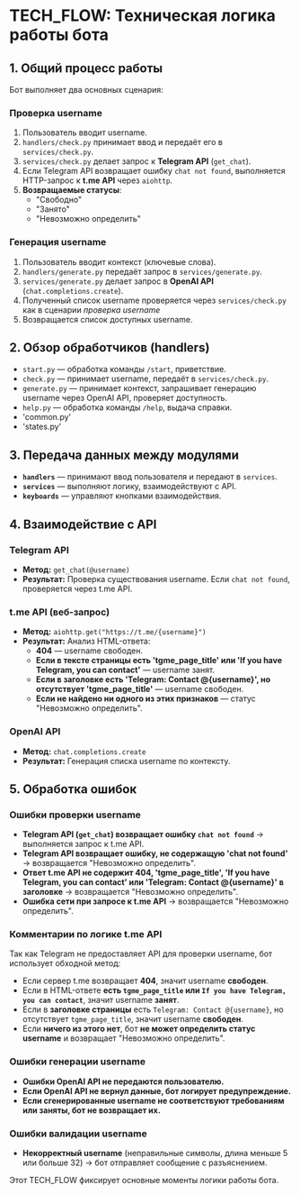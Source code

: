 # TECH_FLOW: Техническая логика работы бота

## 1. Общий процесс работы
Бот выполняет два основных сценария:

### **Проверка username**
1. Пользователь вводит username.
2. `handlers/check.py` принимает ввод и передаёт его в `services/check.py`.
3. `services/check.py` делает запрос к **Telegram API** (`get_chat`).
4. Если Telegram API возвращает ошибку `chat not found`, выполняется HTTP-запрос к **t.me API** через `aiohttp`.
5. **Возвращаемые статусы**:
   - "Свободно"
   - "Занято"
   - "Невозможно определить"

### **Генерация username**
1. Пользователь вводит контекст (ключевые слова).
2. `handlers/generate.py` передаёт запрос в `services/generate.py`.
3. `services/generate.py` делает запрос в **OpenAI API** (`chat.completions.create`).
4. Полученный список username проверяется через `services/check.py` как в сценарии _проверка username_
5. Возвращается список доступных username.

## 2. Обзор обработчиков (handlers)
- `start.py` — обработка команды `/start`, приветствие.
- `check.py` — принимает username, передаёт в `services/check.py`.
- `generate.py` — принимает контекст, запрашивает генерацию username через OpenAI API, проверяет доступность.
- `help.py` — обработка команды `/help`, выдача справки.
- 'common.py'
- 'states.py'

## 3. Передача данных между модулями
- **`handlers`** — принимают ввод пользователя и передают в `services`.
- **`services`** — выполняют логику, взаимодействуют с API.
- **`keyboards`** — управляют кнопками взаимодействия.

## 4. Взаимодействие с API
### **Telegram API**
- **Метод:** `get_chat(@username)`
- **Результат:** Проверка существования username. Если `chat not found`, проверяется через t.me API.

### **t.me API** (веб-запрос)
- **Метод:** `aiohttp.get("https://t.me/{username}")`
- **Результат:** Анализ HTML-ответа:
  - **404** — username свободен.
  - **Если в тексте страницы есть 'tgme_page_title' или 'If you have Telegram, you can contact'** — username занят.
  - **Если в заголовке есть 'Telegram: Contact @{username}', но отсутствует 'tgme_page_title'** — username свободен.
  - **Если не найдено ни одного из этих признаков** — статус "Невозможно определить".

### **OpenAI API**
- **Метод:** `chat.completions.create`
- **Результат:** Генерация списка username по контексту.

## 5. Обработка ошибок
### **Ошибки проверки username**
- **Telegram API (`get_chat`) возвращает ошибку `chat not found`** → выполняется запрос к t.me API.
- **Telegram API возвращает ошибку, не содержащую 'chat not found'** → возвращается "Невозможно определить".
- **Ответ t.me API не содержит 404, 'tgme_page_title', 'If you have Telegram, you can contact' или 'Telegram: Contact @{username}' в заголовке** → возвращается "Невозможно определить".
- **Ошибка сети при запросе к t.me API** → возвращается "Невозможно определить".

### **Комментарии по логике t.me API**
Так как Telegram не предоставляет API для проверки username, бот использует обходной метод:
- Если сервер t.me возвращает **404**, значит username **свободен**.
- Если в HTML-ответе **есть `tgme_page_title` или `If you have Telegram, you can contact`**, значит username **занят**.
- Если в **заголовке страницы** есть `Telegram: Contact @{username}`, но отсутствует `tgme_page_title`, значит username **свободен**.
- Если **ничего из этого нет**, бот **не может определить статус username** и возвращает "Невозможно определить".

### **Ошибки генерации username**
- **Ошибки OpenAI API не передаются пользователю.**
- **Если OpenAI API не вернул данные, бот логирует предупреждение.**
- **Если сгенерированные username не соответствуют требованиям или заняты, бот не возвращает их.**

### **Ошибки валидации username**
- **Некорректный username** (неправильные символы, длина меньше 5 или больше 32) → бот отправляет сообщение с разъяснением.

Этот TECH_FLOW фиксирует основные моменты логики работы бота.


